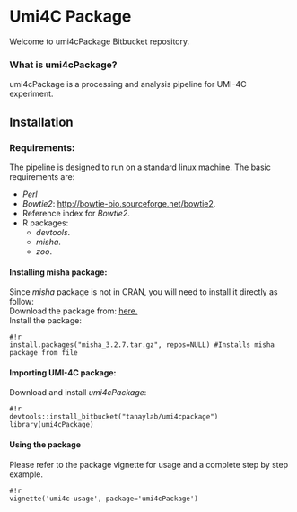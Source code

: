 # Umi4C Package #

Welcome to umi4cPackage Bitbucket repository.

### What is umi4cPackage? ###
umi4cPackage is a processing and analysis pipeline for UMI-4C experiment. 

## Installation
### Requirements:
The pipeline is designed to run on a standard linux machine. The basic requirements are: 

- _Perl_
- _Bowtie2_: <http://bowtie-bio.sourceforge.net/bowtie2>.
- Reference index for _Bowtie2_.
- R packages:
    * _devtools_.
    * _misha_.
    * _zoo_.


#### Installing misha package:
Since _misha_ package is not in CRAN, you will need to install it directly as follow:  
Download the package from: [here.](http://compgenomics.weizmann.ac.il/tanay/?page_id=617)   
Install the package:
```
#!r
install.packages("misha_3.2.7.tar.gz", repos=NULL) #Installs misha package from file
```


#### Importing UMI-4C package:
Download and install *umi4cPackage*: 
```
#!r
devtools::install_bitbucket("tanaylab/umi4cpackage")
library(umi4cPackage)
```

#### Using the package
Please refer to the package vignette for usage and a complete step by step example.
```
#!r
vignette('umi4c-usage', package='umi4cPackage') 
```